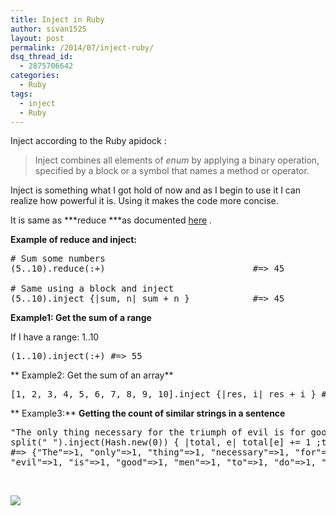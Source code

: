 ```yaml
---
title: Inject in Ruby
author: sivan1525
layout: post
permalink: /2014/07/inject-ruby/
dsq_thread_id:
  - 2875706642
categories:
  - Ruby
tags:
  - inject
  - Ruby
---
```

Inject according to the Ruby apidock :

> Inject combines all elements of *enum* by applying a binary operation, specified by a block or a symbol that names a method or operator.

Inject is something what I got hold of now and as I begin to use it I can realize how powerful it is. Using it makes the code more <span data-dobid="hdw">concise</span>.

It is same as ***reduce ***as documented [here][1] .

**Example of reduce and inject:**

<pre class="lang:ruby decode:true "># Sum some numbers
(5..10).reduce(:+)                            #=&gt; 45

# Same using a block and inject
(5..10).inject {|sum, n| sum + n }            #=&gt; 45</pre>

**Example1: Get the sum of a range**

If I have a range: 1..10

<pre class="theme:github font:ubuntu-mono lang:ruby decode:true">(1..10).inject(:+) #=&gt; 55</pre>

** Example2: Get the sum of an array**

<pre class="theme:github font:ubuntu-mono lang:default decode:true ">[1, 2, 3, 4, 5, 6, 7, 8, 9, 10].inject {|res, i| res + i } #=&gt; 5</pre>

** Example3:** **Getting the count of similar strings in a sentence**

<pre class="lang:ruby decode:true ">"The only thing necessary for the triumph of evil is for good men to do nothing.".
split(" ").inject(Hash.new(0)) { |total, e| total[e] += 1 ;total}
#=&gt; {"The"=&gt;1, "only"=&gt;1, "thing"=&gt;1, "necessary"=&gt;1, "for"=&gt;2, "the"=&gt;1, "triumph"=&gt;1, "of"=&gt;1,
"evil"=&gt;1, "is"=&gt;1, "good"=&gt;1, "men"=&gt;1, "to"=&gt;1, "do"=&gt;1, "nothing."=&gt;1}</pre>

&nbsp; 

<div class="pvc_clear">
</div>

<p id="pvc_stats_35" class="pvc_stats " element-id="35">
  <img src="https://railsnuggets.com/wp-content/plugins/page-views-count/ajax-loader.gif" border=0 />
</p>

<div class="pvc_clear">
</div>

 [1]: http://ruby-doc.org/core-1.9.3/Enumerable.html#method-i-reduce "ruby-doc"